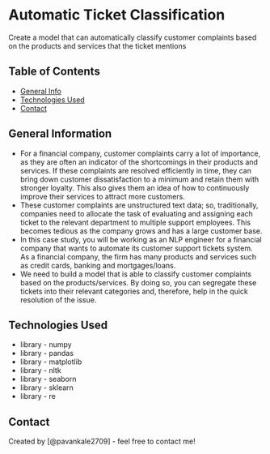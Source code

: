 # Automatic Ticket Classification
Create a model that can automatically classify customer complaints based on the products and services that the ticket mentions

## Table of Contents
* [General Info](#general-information)
* [Technologies Used](#technologies-used)
* [Contact](#contact)


## General Information
- For a financial company, customer complaints carry a lot of importance, as they are often an indicator of the shortcomings in their products and services. If these complaints are resolved efficiently in time, they can bring down customer dissatisfaction to a minimum and retain them with stronger loyalty. This also gives them an idea of how to continuously improve their services to attract more customers. 
- These customer complaints are unstructured text data; so, traditionally, companies need to allocate the task of evaluating and assigning each ticket to the relevant department to multiple support employees. This becomes tedious as the company grows and has a large customer base.
- In this case study, you will be working as an NLP engineer for a financial company that wants to automate its customer support tickets system. As a financial company, the firm has many products and services such as credit cards, banking and mortgages/loans.
- We need to build a model that is able to classify customer complaints based on the products/services. By doing so, you can segregate these tickets into their relevant categories and, therefore, help in the quick resolution of the issue.

## Technologies Used
- library - numpy
- library - pandas
- library - matplotlib
- library - nltk
- library - seaborn
- library - sklearn
- library - re

## Contact
Created by [@pavankale2709] - feel free to contact me!